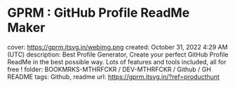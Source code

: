 # GPRM : GitHub Profile ReadMe Maker

cover: https://gprm.itsvg.in/webimg.png
created: October 31, 2022 4:29 AM (UTC)
description: Best Profile Generator, Create your perfect GitHub Profile ReadMe in the best possible way. Lots of features and tools included, all for free !
folder: BOOKMRKS-MTHRFCKR / DEV-MTHRFCKR / Github / GH README
tags: Github, readme
url: https://gprm.itsvg.in/?ref=producthunt